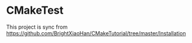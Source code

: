 # CMakeTest
This project is sync from https://github.com/BrightXiaoHan/CMakeTutorial/tree/master/Installation